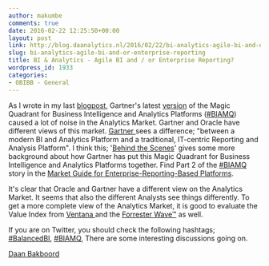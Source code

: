 ```yaml
---
author: makumbe
comments: true
date: 2016-02-22 12:25:50+00:00
layout: post
link: http://blog.daanalytics.nl/2016/02/22/bi-analytics-agile-bi-and-or-enterprise-reporting/
slug: bi-analytics-agile-bi-and-or-enterprise-reporting
title: BI & Analytics - Agile BI and / or Enterprise Reporting?
wordpress_id: 1933
categories:
- OBIBB - General
---
```


As I wrote in my last [blogpost](https://obibb.wordpress.com/2016/02/19/so-oracle-did-not-make-it-to-the-magic-quadrant-for-business-intelligence-and-analytics-platforms/), Gartner's latest [version](https://www.gartner.com/doc/reprints?id=1-2XXET8P&ct=160204&st=sb) of the Magic Quadrant for Business Intelligence and Analytics Platforms ([#BIAMQ](https://twitter.com/hashtag/BIAMQ?src=hash)) caused a lot of noise in the Analytics Market. Gartner and Oracle have different views of this market. [Gartner ](http://www.gartner.com/newsroom/id/3198917)sees a difference; "between a modern BI and Analytics Platform and a traditional, IT-centric Reporting and Analysis Platform". I think this; '[Behind the Scenes](http://blogs.gartner.com/cindi-howson/2016/02/10/biamq)' gives some more background about how Gartner has put this Magic Quadrant for Business Intelligence and Analytics Platforms together. Find Part 2 of the [#BIAMQ](https://twitter.com/hashtag/BIAMQ?src=hash) story in the [Market Guide for Enterprise-Reporting-Based Platforms](https://www.gartner.com/doc/3211217).


It's clear that Oracle and Gartner have a different view on the Analytics Market. It seems that also the different Analysts see things differently. To get a more complete view of the Analytics Market, it is good to evaluate the Value Index from [Ventana ](http://ht.ly/YoEhK)and the [Forrester Wave™](http://ht.ly/YoBaT) as well.

If you are on Twitter, you should check the following hashtags; [#BalancedBI](https://twitter.com/hashtag/BalancedBI?src=hash), [#BIAMQ](https://twitter.com/hashtag/BIAMQ?src=hash), There are some interesting discussions going on.

[Daan Bakboord](http://nl.linkedin.com/in/daanbakboord)
